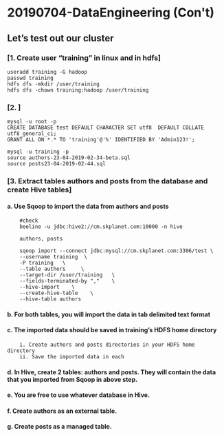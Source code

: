 # 20190704-DataEngineering (Con't) 


## Let’s test out our cluster 
    
### [1. Create user “training” in linux and in hdfs]

    useradd training -G hadoop 
    passwd training 
    hdfs dfs -mkdir /user/training
    hdfs dfs -chown training:hadoop /user/training

### [2.    ]
    mysql -u root -p
    CREATE DATABASE test DEFAULT CHARACTER SET utf8  DEFAULT COLLATE utf8_general_ci;
    GRANT ALL ON *.* TO 'training'@'%' IDENTIFIED BY 'Admin123!';

    mysql -u training -p
    source authors-23-04-2019-02-34-beta.sql
    source posts23-04-2019-02-44.sql

### [3. Extract tables authors and posts from the database and create Hive tables]

#### a. Use Sqoop to import the data from authors and posts 

        #check 
        beeline -u jdbc:hive2://cm.skplanet.com:10000 -n hive

        authors, posts

        sqoop import --connect jdbc:mysql://cm.skplanet.com:3306/test \
        --username training  \
        -P training   \
        --table authors     \
        --target-dir /user/training   \
        --fields-terminated-by ","    \
        --hive-import    \
        --create-hive-table    \
        --hive-table authors

#### b. For both tables, you will import the data in tab delimited text format 

#### c. The imported data should be saved in training’s HDFS home directory 
        i. Create authors and posts directories in your HDFS home directory 
        ii. Save the imported data in each 

#### d. In Hive, create 2 tables: authors and posts. They will contain the data that you imported from Sqoop in above step. 

#### e. You are free to use whatever database in Hive. 

#### f. Create authors as an external table. 

#### g. Create posts as a managed table.
